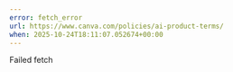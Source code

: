 ```yaml
---
error: fetch_error
url: https://www.canva.com/policies/ai-product-terms/
when: 2025-10-24T18:11:07.052674+00:00
---
```


Failed fetch
